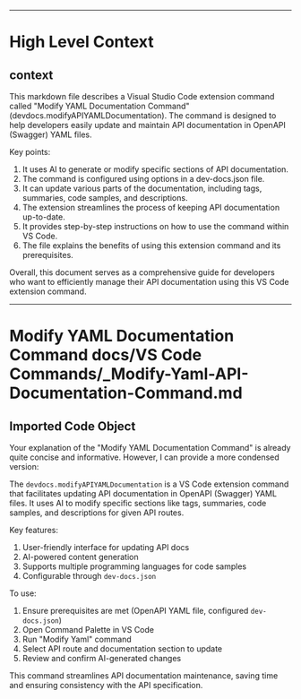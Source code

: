 

  ---
# High Level Context
## context
This markdown file describes a Visual Studio Code extension command called "Modify YAML Documentation Command" (devdocs.modifyAPIYAMLDocumentation). The command is designed to help developers easily update and maintain API documentation in OpenAPI (Swagger) YAML files.

Key points:
1. It uses AI to generate or modify specific sections of API documentation.
2. The command is configured using options in a dev-docs.json file.
3. It can update various parts of the documentation, including tags, summaries, code samples, and descriptions.
4. The extension streamlines the process of keeping API documentation up-to-date.
5. It provides step-by-step instructions on how to use the command within VS Code.
6. The file explains the benefits of using this extension command and its prerequisites.

Overall, this document serves as a comprehensive guide for developers who want to efficiently manage their API documentation using this VS Code extension command.

---
# Modify YAML Documentation Command docs/VS Code Commands/_Modify-Yaml-API-Documentation-Command.md
## Imported Code Object
Your explanation of the "Modify YAML Documentation Command" is already quite concise and informative. However, I can provide a more condensed version:

The `devdocs.modifyAPIYAMLDocumentation` is a VS Code extension command that facilitates updating API documentation in OpenAPI (Swagger) YAML files. It uses AI to modify specific sections like tags, summaries, code samples, and descriptions for given API routes.

Key features:
1. User-friendly interface for updating API docs
2. AI-powered content generation
3. Supports multiple programming languages for code samples
4. Configurable through `dev-docs.json`

To use:
1. Ensure prerequisites are met (OpenAPI YAML file, configured `dev-docs.json`)
2. Open Command Palette in VS Code
3. Run "Modify Yaml" command
4. Select API route and documentation section to update
5. Review and confirm AI-generated changes

This command streamlines API documentation maintenance, saving time and ensuring consistency with the API specification.

  